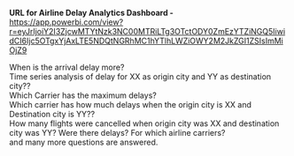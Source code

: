 <b>URL for Airline Delay Analytics Dashboard -</b><br> https://app.powerbi.com/view?r=eyJrIjoiY2I3ZjcwMTYtNzk3NC00MTRiLTg3OTctODY0ZmEzYTZiNGQ5IiwidCI6Ijc5OTgxYjAxLTE5NDQtNGRhMC1hYTlhLWZiOWY2M2JkZGI1ZSIsImMiOjZ9

When is the arrival delay more? <br>
Time series analysis of delay for XX as origin city and YY as destination city??<br>
Which Carrier has the maximum delays? <br>
Which carrier has how much delays when the origin city is XX and Destination city is YY??<br>
How many flights were cancelled when origin city was XX and destination city was YY? Were there delays? For which airline carriers? <br>
and many more questions are answered.
